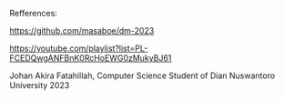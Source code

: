 Refferences:

https://github.com/masaboe/dm-2023

https://youtube.com/playlist?list=PL-FCEDQwgANFBnK0RcHoEWG0zMukyBJ61

Johan Akira Fatahillah, Computer Science Student of Dian Nuswantoro University
2023

